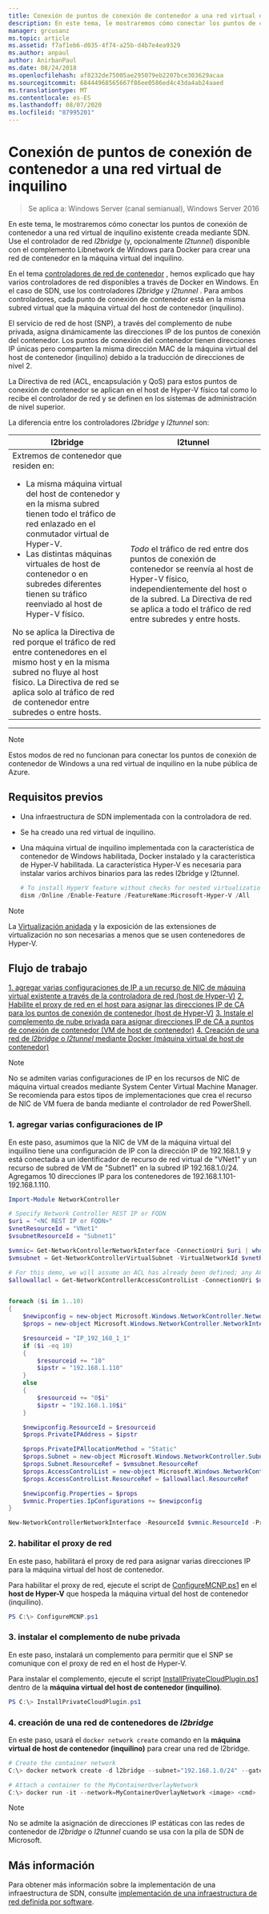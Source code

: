 ```yaml
---
title: Conexión de puntos de conexión de contenedor a una red virtual de inquilino
description: En este tema, le mostraremos cómo conectar los puntos de conexión de contenedor a una red virtual de inquilino existente creada mediante SDN. Use el controlador de red l2bridge (y, opcionalmente l2tunnel) disponible con el complemento libnetwork de Windows para Docker para crear una red de contenedor en la máquina virtual del inquilino.
manager: grcusanz
ms.topic: article
ms.assetid: f7af1eb6-d035-4f74-a25b-d4b7e4ea9329
ms.author: anpaul
author: AnirbanPaul
ms.date: 08/24/2018
ms.openlocfilehash: af8232de75005ae295079eb2207bce303629acaa
ms.sourcegitcommit: 68444968565667f86ee0586ed4c43da4ab24aaed
ms.translationtype: MT
ms.contentlocale: es-ES
ms.lasthandoff: 08/07/2020
ms.locfileid: "87995201"
---
```

# <a name="connect-container-endpoints-to-a-tenant-virtual-network"></a>Conexión de puntos de conexión de contenedor a una red virtual de inquilino

>Se aplica a: Windows Server (canal semianual), Windows Server 2016

En este tema, le mostraremos cómo conectar los puntos de conexión de contenedor a una red virtual de inquilino existente creada mediante SDN. Use el controlador de red *l2bridge* (y, opcionalmente *l2tunnel*) disponible con el complemento Libnetwork de Windows para Docker para crear una red de contenedor en la máquina virtual del inquilino.

En el tema [controladores de red de contenedor](/virtualization/windowscontainers/container-networking/network-drivers-topologies) , hemos explicado que hay varios controladores de red disponibles a través de Docker en Windows. En el caso de SDN, use los controladores *l2bridge* y *l2tunnel* . Para ambos controladores, cada punto de conexión de contenedor está en la misma subred virtual que la máquina virtual del host de contenedor (inquilino).

El servicio de red de host (SNP), a través del complemento de nube privada, asigna dinámicamente las direcciones IP de los puntos de conexión del contenedor. Los puntos de conexión del contenedor tienen direcciones IP únicas pero comparten la misma dirección MAC de la máquina virtual del host de contenedor (inquilino) debido a la traducción de direcciones de nivel 2.

La Directiva de red (ACL, encapsulación y QoS) para estos puntos de conexión de contenedor se aplican en el host de Hyper-V físico tal como lo recibe el controlador de red y se definen en los sistemas de administración de nivel superior.

La diferencia entre los controladores *l2bridge* y *l2tunnel* son:


|                                                                                                                                                                                                                                                                            l2bridge                                                                                                                                                                                                                                                                            |                                                                                                 l2tunnel                                                                                                  |
|----------------------------------------------------------------------------------------------------------------------------------------------------------------------------------------------------------------------------------------------------------------------------------------------------------------------------------------------------------------------------------------------------------------------------------------------------------------------------------------------------------------------------------------------------------------|-----------------------------------------------------------------------------------------------------------------------------------------------------------------------------------------------------------|
| Extremos de contenedor que residen en: <ul><li>La misma máquina virtual del host de contenedor y en la misma subred tienen todo el tráfico de red enlazado en el conmutador virtual de Hyper-V. </li><li>Las distintas máquinas virtuales de host de contenedor o en subredes diferentes tienen su tráfico reenviado al host de Hyper-V físico. </li></ul>No se aplica la Directiva de red porque el tráfico de red entre contenedores en el mismo host y en la misma subred no fluye al host físico. La Directiva de red se aplica solo al tráfico de red de contenedor entre subredes o entre hosts. | *Todo* el tráfico de red entre dos puntos de conexión de contenedor se reenvía al host de Hyper-V físico, independientemente del host o de la subred. La Directiva de red se aplica a todo el tráfico de red entre subredes y entre hosts. |

---

>[!NOTE]
>Estos modos de red no funcionan para conectar los puntos de conexión de contenedor de Windows a una red virtual de inquilino en la nube pública de Azure.


## <a name="prerequisites"></a>Requisitos previos
-  Una infraestructura de SDN implementada con la controladora de red.
-  Se ha creado una red virtual de inquilino.
-  Una máquina virtual de inquilino implementada con la característica de contenedor de Windows habilitada, Docker instalado y la característica de Hyper-V habilitada. La característica Hyper-V es necesaria para instalar varios archivos binarios para las redes l2bridge y l2tunnel.

   ```powershell
   # To install HyperV feature without checks for nested virtualization
   dism /Online /Enable-Feature /FeatureName:Microsoft-Hyper-V /All
   ```

>[!Note]
>La [Virtualización anidada](/virtualization/hyper-v-on-windows/user-guide/nested-virtualization) y la exposición de las extensiones de virtualización no son necesarias a menos que se usen contenedores de Hyper-V.


## <a name="workflow"></a>Flujo de trabajo

[1. agregar varias configuraciones de IP a un recurso de NIC de máquina virtual existente a través de la controladora de red (host de Hyper-V)](#1-add-multiple-ip-configurations) 
 [2. Habilite el proxy de red en el host para asignar las direcciones IP de CA para los puntos de conexión de contenedor (host de Hyper-V)](#2-enable-the-network-proxy) 
 [3. Instale el complemento de nube privada para asignar direcciones IP de CA a puntos de conexión de contenedor (VM de host de contenedor)](#3-install-the-private-cloud-plug-in) 
 [4. Creación de una red de *l2bridge* o *l2tunnel* mediante Docker (máquina virtual de host de contenedor)](#4-create-an-l2bridge-container-network)

>[!NOTE]
>No se admiten varias configuraciones de IP en los recursos de NIC de máquina virtual creados mediante System Center Virtual Machine Manager. Se recomienda para estos tipos de implementaciones que crea el recurso de NIC de VM fuera de banda mediante el controlador de red PowerShell.

### <a name="1-add-multiple-ip-configurations"></a>1. agregar varias configuraciones de IP
En este paso, asumimos que la NIC de VM de la máquina virtual del inquilino tiene una configuración de IP con la dirección IP de 192.168.1.9 y está conectada a un identificador de recurso de red virtual de "VNet1" y un recurso de subred de VM de "Subnet1" en la subred IP 192.168.1.0/24. Agregamos 10 direcciones IP para los contenedores de 192.168.1.101-192.168.1.110.

```powershell
Import-Module NetworkController

# Specify Network Controller REST IP or FQDN
$uri = "<NC REST IP or FQDN>"
$vnetResourceId = "VNet1"
$vsubnetResourceId = "Subnet1"

$vmnic= Get-NetworkControllerNetworkInterface -ConnectionUri $uri | where {$_.properties.IpConfigurations.Properties.PrivateIPAddress -eq "192.168.1.9" }
$vmsubnet = Get-NetworkControllerVirtualSubnet -VirtualNetworkId $vnetResourceId -ResourceId $vsubnetResourceId -ConnectionUri $uri

# For this demo, we will assume an ACL has already been defined; any ACL can be applied here
$allowallacl = Get-NetworkControllerAccessControlList -ConnectionUri $uri -ResourceId "AllowAll"


foreach ($i in 1..10)
{
    $newipconfig = new-object Microsoft.Windows.NetworkController.NetworkInterfaceIpConfiguration
    $props = new-object Microsoft.Windows.NetworkController.NetworkInterfaceIpConfigurationProperties

    $resourceid = "IP_192_168_1_1"
    if ($i -eq 10)
    {
        $resourceid += "10"
        $ipstr = "192.168.1.110"
    }
    else
    {
        $resourceid += "0$i"
        $ipstr = "192.168.1.10$i"
    }

    $newipconfig.ResourceId = $resourceid
    $props.PrivateIPAddress = $ipstr

    $props.PrivateIPAllocationMethod = "Static"
    $props.Subnet = new-object Microsoft.Windows.NetworkController.Subnet
    $props.Subnet.ResourceRef = $vmsubnet.ResourceRef
    $props.AccessControlList = new-object Microsoft.Windows.NetworkController.AccessControlList
    $props.AccessControlList.ResourceRef = $allowallacl.ResourceRef

    $newipconfig.Properties = $props
    $vmnic.Properties.IpConfigurations += $newipconfig
}

New-NetworkControllerNetworkInterface -ResourceId $vmnic.ResourceId -Properties $vmnic.Properties -ConnectionUri $uri
```

### <a name="2-enable-the-network-proxy"></a>2. habilitar el proxy de red
En este paso, habilitará el proxy de red para asignar varias direcciones IP para la máquina virtual del host de contenedor.

Para habilitar el proxy de red, ejecute el script de [ConfigureMCNP.ps1](https://github.com/Microsoft/SDN/blob/master/Containers/ConfigureMCNP.ps1) en el **host de Hyper-V** que hospeda la máquina virtual del host de contenedor (inquilino).

```powershell
PS C:\> ConfigureMCNP.ps1
```

### <a name="3-install-the-private-cloud-plug-in"></a>3. instalar el complemento de nube privada
En este paso, instalará un complemento para permitir que el SNP se comunique con el proxy de red en el host de Hyper-V.

Para instalar el complemento, ejecute el script [InstallPrivateCloudPlugin.ps1](https://github.com/Microsoft/SDN/blob/master/Containers/InstallPrivateCloudPlugin.ps1) dentro de la **máquina virtual del host de contenedor (inquilino)**.


```powershell
PS C:\> InstallPrivateCloudPlugin.ps1
```

### <a name="4-create-an-l2bridge-container-network"></a>4. creación de una red de contenedores de *l2bridge*
En este paso, usará el `docker network create` comando en la **máquina virtual de host de contenedor (inquilino)** para crear una red de l2bridge.

```powershell
# Create the container network
C:\> docker network create -d l2bridge --subnet="192.168.1.0/24" --gateway="192.168.1.1" MyContainerOverlayNetwork

# Attach a container to the MyContainerOverlayNetwork
C:\> docker run -it --network=MyContainerOverlayNetwork <image> <cmd>
```

>[!NOTE]
>No se admite la asignación de direcciones IP estáticas con las redes de contenedor de *l2bridge* o *l2tunnel* cuando se usa con la pila de SDN de Microsoft.

## <a name="more-information"></a>Más información
Para obtener más información sobre la implementación de una infraestructura de SDN, consulte [implementación de una infraestructura de red definida por software](../deploy/deploy-a-software-defined-network-infrastructure.md).